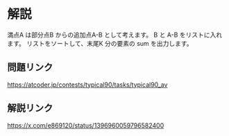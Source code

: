 # 解説
満点A は部分点B からの追加点A-B として考えます。
B と A-B をリストに入れます。
リストをソートして、末尾K 分の要素の sum を出力します。

## 問題リンク
https://atcoder.jp/contests/typical90/tasks/typical90_av

## 解説リンク
https://x.com/e869120/status/1396960059796582400
